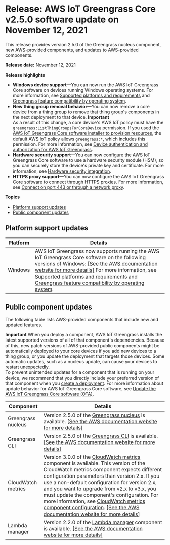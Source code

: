 # Release: AWS IoT Greengrass Core v2\.5\.0 software update on November 12, 2021<a name="greengrass-release-2021-11-12"></a>

This release provides version 2\.5\.0 of the Greengrass nucleus component, new AWS\-provided components, and updates to AWS\-provided components\.

**Release date:** November 12, 2021

**Release highlights**
+ **Windows device support**—You can now run the AWS IoT Greengrass Core software on devices running Windows operating systems\. For more information, see [Supported platforms and requirements](setting-up.md#installation-requirements) and [Greengrass feature compatibility by operating system](operating-system-feature-support-matrix.md)\.
+ **New thing group removal behavior**—You can now remove a core device from a thing group to remove that thing group's components in the next deployment to that device\.
**Important**  
<a name="greengrass-nucleus-v2.5.0-thing-group-removal-permission-requirement"></a>As a result of this change, a core device's AWS IoT policy must have the `greengrass:ListThingGroupsForCoreDevice` permission\. If you used the [AWS IoT Greengrass Core software installer to provision resources](quick-installation.md), the default AWS IoT policy allows `greengrass:*`, which includes this permission\. For more information, see [Device authentication and authorization for AWS IoT Greengrass](device-auth.md)\.
+ **Hardware security support**—You can now configure the AWS IoT Greengrass Core software to use a hardware security module \(HSM\), so you can securely store the device's private key and certificate\. For more information, see [Hardware security integration](hardware-security.md)\.
+ **HTTPS proxy support**—You can now configure the AWS IoT Greengrass Core software to connect through HTTPS proxies\. For more information, see [Connect on port 443 or through a network proxy](configure-greengrass-core-v2.md#configure-alpn-network-proxy)\.

**Topics**
+ [Platform support updates](#greengrass-2021-11-12-platforms)
+ [Public component updates](#greengrass-2021-11-12-components)

## Platform support updates<a name="greengrass-2021-11-12-platforms"></a>


| **Platform** | **Details** | 
| --- | --- | 
| Windows |  AWS IoT Greengrass now supports running the AWS IoT Greengrass Core software on the following versions of Windows: [\[See the AWS documentation website for more details\]](http://docs.aws.amazon.com/greengrass/v2/developerguide/greengrass-release-2021-11-12.html) For more information, see [Supported platforms and requirements](setting-up.md#installation-requirements) and [Greengrass feature compatibility by operating system](operating-system-feature-support-matrix.md)\. | 

## Public component updates<a name="greengrass-2021-11-12-components"></a>

The following table lists AWS\-provided components that include new and updated features\.

**Important**  <a name="component-patch-update-note"></a>
<a name="component-patch-update"></a>When you deploy a component, AWS IoT Greengrass installs the latest supported versions of all of that component's dependencies\. Because of this, new patch versions of AWS\-provided public components might be automatically deployed to your core devices if you add new devices to a thing group, or you update the deployment that targets those devices\. Some automatic updates, such as a nucleus update, can cause your devices to restart unexpectedly\.   
<a name="component-version-pinning"></a>To prevent unintended updates for a component that is running on your device, we recommend that you directly include your preferred version of that component when you [create a deployment](create-deployments.md)\. For more information about update behavior for AWS IoT Greengrass Core software, see [Update the AWS IoT Greengrass Core software \(OTA\)](update-greengrass-core-v2.md)\.


| **Component** | **Details** | 
| --- | --- | 
| Greengrass nucleus |  Version 2\.5\.0 of the [Greengrass nucleus](greengrass-nucleus-component.md) is available\. <a name="changelog-nucleus-2.5.0"></a>[\[See the AWS documentation website for more details\]](http://docs.aws.amazon.com/greengrass/v2/developerguide/greengrass-release-2021-11-12.html)  | 
| Greengrass CLI |  Version 2\.5\.0 of the [Greengrass CLI](greengrass-cli-component.md) is available\. <a name="changelog-greengrass-cli-2.5.0"></a>[\[See the AWS documentation website for more details\]](http://docs.aws.amazon.com/greengrass/v2/developerguide/greengrass-release-2021-11-12.html)  | 
| CloudWatch metrics |  Version 3\.0\.0 of the [CloudWatch metrics](cloudwatch-metrics-component.md) component is available\. <a name="changelog-cloudwatch-metrics-3.0.0-major-version-changes"></a>This version of the CloudWatch metrics component expects different configuration parameters than version 2\.x\. If you use a non\-default configuration for version 2\.x, and you want to upgrade from v2\.x to v3\.x, you must update the component's configuration\. For more information, see [CloudWatch metrics component configuration](cloudwatch-metrics-component.md#cloudwatch-metrics-component-configuration)\. <a name="changelog-cloudwatch-metrics-3.0.0"></a>[\[See the AWS documentation website for more details\]](http://docs.aws.amazon.com/greengrass/v2/developerguide/greengrass-release-2021-11-12.html)  | 
| Lambda manager |  Version 2\.2\.0 of the [Lambda manager](lambda-manager-component.md) component is available\. <a name="changelog-lambda-manager-2.2.0"></a>[\[See the AWS documentation website for more details\]](http://docs.aws.amazon.com/greengrass/v2/developerguide/greengrass-release-2021-11-12.html)  | 